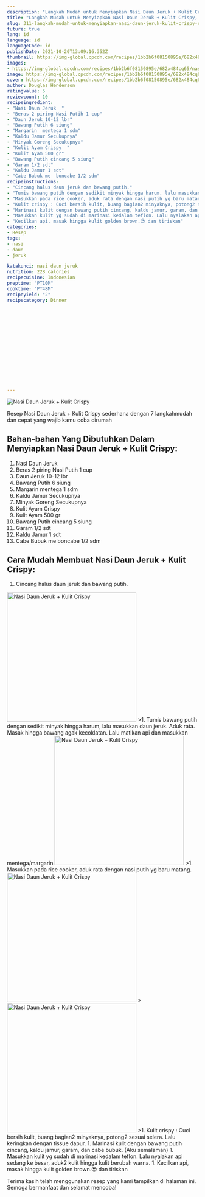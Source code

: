 ```yaml
---
description: "Langkah Mudah untuk Menyiapkan Nasi Daun Jeruk + Kulit Crispy, Enak"
title: "Langkah Mudah untuk Menyiapkan Nasi Daun Jeruk + Kulit Crispy, Enak"
slug: 311-langkah-mudah-untuk-menyiapkan-nasi-daun-jeruk-kulit-crispy-enak
future: true
lang: id
language: id
languageCode: id
publishDate: 2021-10-20T13:09:16.352Z 
thumbnail: https://img-global.cpcdn.com/recipes/1bb2b6f08150895e/682x484cq65/nasi-daun-jeruk-kulit-crispy-foto-resep-utama.webp
images:
- https://img-global.cpcdn.com/recipes/1bb2b6f08150895e/682x484cq65/nasi-daun-jeruk-kulit-crispy-foto-resep-utama.webp
image: https://img-global.cpcdn.com/recipes/1bb2b6f08150895e/682x484cq65/nasi-daun-jeruk-kulit-crispy-foto-resep-utama.webp
cover: https://img-global.cpcdn.com/recipes/1bb2b6f08150895e/682x484cq65/nasi-daun-jeruk-kulit-crispy-foto-resep-utama.webp
author: Douglas Henderson
ratingvalue: 5
reviewcount: 10
recipeingredient:
- "Nasi Daun Jeruk  "
- "Beras 2 piring Nasi Putih 1 cup"
- "Daun Jeruk 10-12 lbr"
- "Bawang Putih 6 siung"
- "Margarin  mentega 1 sdm"
- "Kaldu Jamur Secukupnya"
- "Minyak Goreng Secukupnya"
- "Kulit Ayam Crispy  "
- "Kulit Ayam 500 gr"
- "Bawang Putih cincang 5 siung"
- "Garam 1/2 sdt"
- "Kaldu Jamur 1 sdt"
- "Cabe Bubuk me  boncabe 1/2 sdm"
recipeinstructions:
- "Cincang halus daun jeruk dan bawang putih."
- "Tumis bawang putih dengan sedikit minyak hingga harum, lalu masukkan daun jeruk. Aduk rata. Masak hingga bawang agak kecoklatan. Lalu matikan api dan masukkan mentega/margarin"
- "Masukkan pada rice cooker, aduk rata dengan nasi putih yg baru matang."
- "Kulit crispy : Cuci bersih kulit, buang bagian2 minyaknya, potong2 sesuai selera. Lalu keringkan dengan tissue dapur."
- "Marinasi kulit dengan bawang putih cincang, kaldu jamur, garam, dan cabe bubuk. (Aku semalaman)"
- "Masukkan kulit yg sudah di marinasi kedalam teflon. Lalu nyalakan api sedang ke besar, aduk2 kulit hingga kulit berubah warna."
- "Kecilkan api, masak hingga kulit golden brown.😍 dan tiriskan"
categories:
- Resep
tags:
- nasi
- daun
- jeruk

katakunci: nasi daun jeruk 
nutrition: 228 calories
recipecuisine: Indonesian
preptime: "PT10M"
cooktime: "PT48M"
recipeyield: "2"
recipecategory: Dinner


     
    
    
    
    
    
    
    
    
    
    
      
    
---
```



![Nasi Daun Jeruk + Kulit Crispy](https://img-global.cpcdn.com/recipes/1bb2b6f08150895e/682x484cq65/nasi-daun-jeruk-kulit-crispy-foto-resep-utama.webp)

Resep Nasi Daun Jeruk + Kulit Crispy  sederhana dengan 7 langkahmudah dan cepat yang wajib kamu coba dirumah

<!--inarticleads1-->

## Bahan-bahan Yang Dibutuhkan Dalam Menyiapkan Nasi Daun Jeruk + Kulit Crispy:

1. Nasi Daun Jeruk  
1. Beras 2 piring Nasi Putih 1 cup
1. Daun Jeruk 10-12 lbr
1. Bawang Putih 6 siung
1. Margarin  mentega 1 sdm
1. Kaldu Jamur Secukupnya
1. Minyak Goreng Secukupnya
1. Kulit Ayam Crispy  
1. Kulit Ayam 500 gr
1. Bawang Putih cincang 5 siung
1. Garam 1/2 sdt
1. Kaldu Jamur 1 sdt
1. Cabe Bubuk me  boncabe 1/2 sdm



<!--inarticleads2-->

## Cara Mudah Membuat Nasi Daun Jeruk + Kulit Crispy:

1. Cincang halus daun jeruk dan bawang putih.
<img class="lazyload" data-src="https://img-global.cpcdn.com/steps/8fe5f95629508b1e/160x128cq70/nasi-daun-jeruk-kulit-crispy-langkah-memasak-1-foto.webp" alt="Nasi Daun Jeruk + Kulit Crispy" width="340" height="340">
>1. Tumis bawang putih dengan sedikit minyak hingga harum, lalu masukkan daun jeruk. Aduk rata. Masak hingga bawang agak kecoklatan. Lalu matikan api dan masukkan mentega/margarin
<img class="lazyload" data-src="https://img-global.cpcdn.com/steps/7ae10f8a5430b1f0/160x128cq70/nasi-daun-jeruk-kulit-crispy-langkah-memasak-2-foto.webp" alt="Nasi Daun Jeruk + Kulit Crispy" width="340" height="340">
>1. Masukkan pada rice cooker, aduk rata dengan nasi putih yg baru matang.
<img class="lazyload" data-src="https://img-global.cpcdn.com/steps/59a50e1dad11788f/160x128cq70/nasi-daun-jeruk-kulit-crispy-langkah-memasak-3-foto.webp" alt="Nasi Daun Jeruk + Kulit Crispy" width="340" height="340">
><img class="lazyload" data-src="https://img-global.cpcdn.com/steps/ecaad7b30ee0e77d/160x128cq70/nasi-daun-jeruk-kulit-crispy-langkah-memasak-3-foto.webp" alt="Nasi Daun Jeruk + Kulit Crispy" width="340" height="340">
>1. Kulit crispy : Cuci bersih kulit, buang bagian2 minyaknya, potong2 sesuai selera. Lalu keringkan dengan tissue dapur.
1. Marinasi kulit dengan bawang putih cincang, kaldu jamur, garam, dan cabe bubuk. (Aku semalaman)
1. Masukkan kulit yg sudah di marinasi kedalam teflon. Lalu nyalakan api sedang ke besar, aduk2 kulit hingga kulit berubah warna.
1. Kecilkan api, masak hingga kulit golden brown.😍 dan tiriskan




Terima kasih telah menggunakan resep yang kami tampilkan di halaman ini. Semoga bermanfaat dan selamat mencoba!

